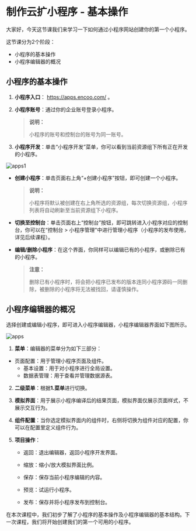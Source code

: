 # 制作云扩小程序 - 基本操作

大家好，今天这节课我们来学习一下如何通过小程序网站创建你的第一个小程序。

这节课分为2个阶段：

- 小程序的基本操作
- 小程序编辑器的概况

## 小程序的基本操作

1. **小程序入口**： https://apps.encoo.com/ 。

2. **小程序账号**：通过你的企业账号登录小程序。

    > **说明：**
    >
    > 小程序的账号和控制台的账号为同一账号。


3. **小程序开发**：单击“小程序开发”菜单，你可以看到当前资源组下所有正在开发的小程序。

![apps1](https://docimages.blob.core.chinacloudapi.cn/images/Kris/academy/apps1/dev.png)

  - **创建小程序**：单击页面右上角“+创建小程序”按钮，即可创建一个小程序。

    > **说明：**						
    >
    > 小程序将默认被创建在右上角所选的资源组，每次切换资源组，小程序列表将自动刷新至当前资源组下小程序。

  - **切换至控制台**：单击页面右上“控制台”按钮，即可跳转进入小程序对应的控制台，你可以在“控制台 > 小程序管理"中进行管理小程序（小程序的发布使用，详见后续课程）。
  
  - **编辑/删除小程序**：在这个界面，你同样可以编辑已有的小程序，或删除已有的小程序。

    > **注意：**
    >
    > 删除已有小程序时，将会把小程序已发布的版本连同小程序源码一同删除，被删除的小程序将无法被找回，请谨慎操作。

## 小程序编辑器的概况

选择创建或编辑小程序，即可进入小程序编辑器，小程序编辑器界面如下图所示。

![apps](https://docimages.blob.core.chinacloudapi.cn/images/Kris/academy/apps1/edit.jpg)

1. **菜单**：编辑器的菜单分为如下三部分：
- 页面配置：用于管理小程序页面及组件。
  - 基本设置：用于对小程序进行全局设置。
  - 数据表管理：用于查看并管理数据源表。

2. **二级菜单**：根据**1.菜单**进行切换。

3. **模拟界面**：用于展示小程序编译后的结果页面，模拟界面仅展示页面样式，不展示交互行为。

4. **组件配置**：当你选定模拟界面内的组件时，右侧将切换为组件对应的配置，你可以在配置里定义组件行为。

5. **项目操作**：

   - 返回：退出编辑器，返回小程序开发界面。

   - 缩放：缩小/放大模拟界面比例。

   - 保存：保存当前小程序编辑的内容。

   - 预览：试运行小程序。

   - 发布：保存并将小程序发布到控制台。



在本次课程中，我们初步了解了小程序的基本操作及小程序编辑器的基本结构。下一次课程，我们将开始创建我们的第一个可用的小程序。



